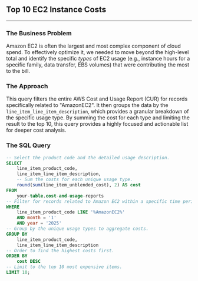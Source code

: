 ## **Top 10 EC2 Instance Costs**
---

### **The Business Problem**

Amazon EC2 is often the largest and most complex component of cloud spend. To effectively optimize it, we needed to move beyond the high-level total and identify the specific *types* of EC2 usage (e.g., instance hours for a specific family, data transfer, EBS volumes) that were contributing the most to the bill.

### **The Approach**

This query filters the entire AWS Cost and Usage Report (CUR) for records specifically related to "AmazonEC2". It then groups the data by the `line_item_line_item_description`, which provides a granular breakdown of the specific usage type. By summing the cost for each type and limiting the result to the top 10, this query provides a highly focused and actionable list for deeper cost analysis.

### **The SQL Query**

```sql
-- Select the product code and the detailed usage description.
SELECT
    line_item_product_code,
    line_item_line_item_description,
    -- Sum the costs for each unique usage type.
    round(sum(line_item_unblended_cost), 2) AS cost
FROM
    your-table.cost-and-usage-reports
-- Filter for records related to Amazon EC2 within a specific time period.
WHERE
    line_item_product_code LIKE '%AmazonEC2%'
    AND month = '1'
    AND year = '2025'
-- Group by the unique usage types to aggregate costs.
GROUP BY
    line_item_product_code,
    line_item_line_item_description
-- Order to find the highest costs first.
ORDER BY
    cost DESC
-- Limit to the top 10 most expensive items.
LIMIT 10;